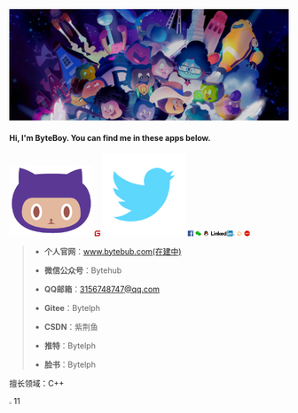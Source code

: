 <img src="images\133268513-5bfe2f93-4402-42c9-a403-81c9e86934b6.jpeg" style="zoom: 50%;" />

#### Hi, I'm ByteBoy. You can find me in these apps below.

<img src="\images\github.png" width="150"/> <img src="\images\gitee.png" style="zoom:5%;" />    <img src=".\images\推特 twitter.png" width="150" />  <img src=".\images\facebook.png" style="zoom:5%;" />  <img src=".\images\WeChat-logo.png" style="zoom:5%;" />  <img src=".\images\QQ.png" style="zoom:5%;" />  <img src="images\Linked In.png" style="zoom:5%;" />  <img src="\images\微信公众号.png" style="zoom:5%;" />  <img src="\images\CSDN.png" style="zoom:5%;" />  



> - **个人官网**：www.bytebub.com(在建中)
>
> - **微信公众号**：Bytehub
> - **QQ邮箱**：3156748747@qq.com
> - **Gitee**：Bytelph
> - **CSDN**：紫荆鱼
> - **推特**：Bytelph
> - **脸书**：Bytelph
>



擅长领域：C++

<img src="D:\mydesk\GitHub\Bytelph\images\cpp.png" style="zoom:25%;" /> 11 

